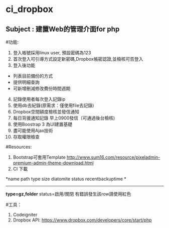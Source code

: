 ci_dropbox
==========

Subject : 建置Web的管理介面for php
--------------


#功能:
1. 登入帳號採用linux user, 預設密碼為123
2. 首次登入可引導方式設定新密碼,Dropbox帳密認證,並檢核可否登入
3. 登入後功能
+ 列表目前備份的方式
+ 提供明細查詢
+ 可新增刪減修改費份時間週期
4. 記錄使用者每次登入記錄ip
5. 使用db去紀錄(原需求：僅使用file去記錄)
6. Dropbox空間額度檢核並發信通知
7. 每日背援通知記錄 早上0900發信（可通過後台檢核)
8. 使用Boostrap 3 為UI建置基礎
9. 盡可能使用Ajax技術
10. 存取權限檢查

#Resources:
1. Bootstrap可套用Template http://www.sum16.com/resource/pixeladmin-premium-admin-theme-download.html
2. CI 下載

*name path type size diatomite status recentbackuptime *
***

**type=gz,folder**
	status=啟用/關閉
有錯誤發生該row請使用紅色

#工具：
1. Codeigniter
2. Dropbox API: https://www.dropbox.com/developers/core/start/php
